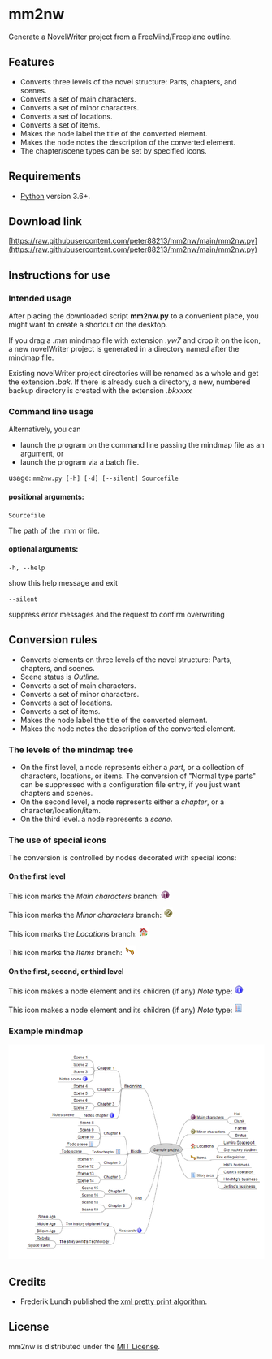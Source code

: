 # mm2nw

Generate a NovelWriter project from a FreeMind/Freeplane outline. 

## Features

- Converts three levels of the novel structure: Parts, chapters, and scenes.
- Converts a set of main characters.
- Converts a set of minor characters.
- Converts a set of locations.
- Converts a set of items.
- Makes the node label the title of the converted element.
- Makes the node notes the description of the converted element.
- The chapter/scene types can be set by specified icons.

## Requirements

- [Python](https://www.python.org/) version 3.6+.

## Download link

[https://raw.githubusercontent.com/peter88213/mm2nw/main/mm2nw.py](https://raw.githubusercontent.com/peter88213/mm2nw/main/mm2nw.py)


## Instructions for use

### Intended usage

After placing the downloaded script **mm2nw.py** to a convenient place, you might want to create a shortcut on the desktop. 

If you drag a *.mm* mindmap file with extension *.yw7* and drop it on the icon, a new novelWriter project is generated in a directory named after the mindmap file. 

Existing novelWriter project directories will be renamed as a whole and get the extension *.bak*. 
If there is already such a directory, a new, numbered backup directory is created with the  extension *.bkxxxx*

### Command line usage

Alternatively, you can

- launch the program on the command line passing the mindmap file as an argument, or
- launch the program via a batch file.

usage: `mm2nw.py [-h] [-d] [--silent] Sourcefile`

#### positional arguments:

`Sourcefile` 

The path of the .mm or file. 

#### optional arguments:

`-h, --help` 

show this help message and exit

`--silent` 

suppress error messages and the request to confirm overwriting


## Conversion rules

- Converts elements on three levels of the novel structure: Parts, chapters, and scenes.
- Scene status is *Outline*.
- Converts a set of main characters.
- Converts a set of minor characters.
- Converts a set of locations.
- Converts a set of items.
- Makes the node label the title of the converted element.
- Makes the node notes the description of the converted element.


### The levels of the mindmap tree

- On the first level, a node represents either a *part*, 
  or a collection of characters, locations, or items. The conversion of "Normal type parts" 
  can be suppressed with a configuration file entry, if you just want chapters and scenes. 
- On the second level, a node represents either a *chapter*, or a character/location/item. 
- On the third level. a node represents a *scene*. 

### The use of special icons

The conversion is controlled by nodes decorated with special icons:


#### On the first level

This icon marks the *Main characters* branch: 
![Main characters icon](Screenshots/icon_main_characters.png) 

This icon marks the *Minor characters* branch: 
![Minor characters icon](Screenshots/icon_minor_characters.png)

This icon marks the *Locations* branch: 
![Locations icon](Screenshots/icon_locations.png)

This icon marks the *Items* branch: 
![Items icon](Screenshots/icon_items.png)

#### On the first, second, or third level

This icon makes a node element and its children (if any) *Note* type: 
![Notes icon](Screenshots/icon_notes.png)

This icon makes a node element and its children (if any) *Note* type:
![Todo icon](Screenshots/icon_todo.png)

### Example mindmap

![Example mindmap](Screenshots/icons01.png)

## Credits

- Frederik Lundh published the [xml pretty print algorithm](http://effbot.org/zone/element-lib.htm#prettyprint).

## License

mm2nw is distributed under the [MIT License](http://www.opensource.org/licenses/mit-license.php).

